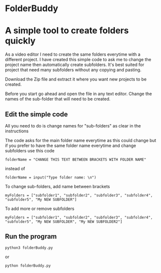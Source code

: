 # FolderBuddy

# A simple tool to create folders quickly

As a video editor I need to create the same folders everytime with a different project. I have created this simple code to ask me to change the project name then automatically create subfolders. It's best suited for project that need many subfolders without any copying and pasting.

Download the Zip file and extract it where you want new projects to be created. 

Before you start go ahead and open the file in any text editor. Change the names of the sub-folder that will need to be created. 

## Edit the simple code

All you need to do is change names for "sub-folders" as clear in the instructions

The code asks for the main folder name everytime as this could change but if you prefer to have the same folder name everytime and change subfolders use this code

```folderName = "CHANGE THIS TEXT BETWEEN BRACKETS WITH FOLDER NAME"```

instead of 

```folderName = input("Type folder name: \n")```

To change sub-folders, add name between brackets

``` 
myFolders = ["subfolder1", "subfolder2", "subfolder3", "subfolder4", "subfolder5", "My NEW SUBFOLDER"]

```

To add more or remove subfolders

```
myFolders = ["subfolder1", "subfolder2", "subfolder3", "subfolder4", "subfolder5", "My NEW SUBFOLDER", "My NEW SUBFOLDER2"]

```

## Run the program

```
python3 folderBuddy.py
```
or
```
python folderBuddy.py
```

